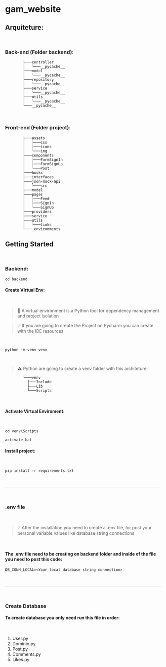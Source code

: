 # gam_website

## Arquiteture:

<br>

### Back-end (Folder backend):

```
        ├───controller
        │   └───__pycache__
        ├───model
        │   └───__pycache__
        ├───repository
        │   └───__pycache__
        ├───service
        │   └───__pycache__
        ├───utils
        │   └───__pycache__
        └───__pycache__
```

<br>

### Front-end (Folder project):

```─src
        ├───assets
        │   ├───css
        │   ├───icons
        │   └───img
        ├───components
        │   ├───FormSignIn
        │   ├───FormSignUp
        │   └───Post
        ├───hooks
        ├───interfaces
        ├───json-mock-api
        │   └───src
        ├───model
        ├───pages
        │   ├───Feed
        │   ├───SignIn
        │   └───SignUp
        ├───providers
        ├───service
        ├───utils
        │   └───links
        └───_environments
```

## Getting Started

<br>

### Backend:

```
cd backend
```

#### Create Virtual Env:

<br>

> 📖 A virtual environment is a Python tool for dependency management and project isolation

> 💡 If you are going to create the Project on Pycharm you can create with the IDE resources

<br>

```
python -m venv venv
```

<br>

> ⚠️ Python are going to create a venv folder with this architeture:

```
        └───venv
          ├───Include
          ├───Lib
          └───Scripts
```
<br>

#### Activate Virtual Enviroment:

<br>

```
cd venv\Scripts
```

```
activate.bat
```




#### Install project:

<br>

```
pip install -r requirements.txt
```

<br>
<hr>
<br>

### .env file

<br>

> 💡 After the installation you need to create a .env file, for post your personal variable values like database string connections

<br>

#### The .env file need to be creating on backend folder and inside of the file you need to post this code:

```
DB_CONN_LOCAL=<Your local database string connection>
```

<br>
<hr>
<br>

### Create Database

#### To create database you only need run this file in order:

<br>

1. User.py
2. Dominio.py
3. Post.py
4. Comments.py
5. Likes.py

